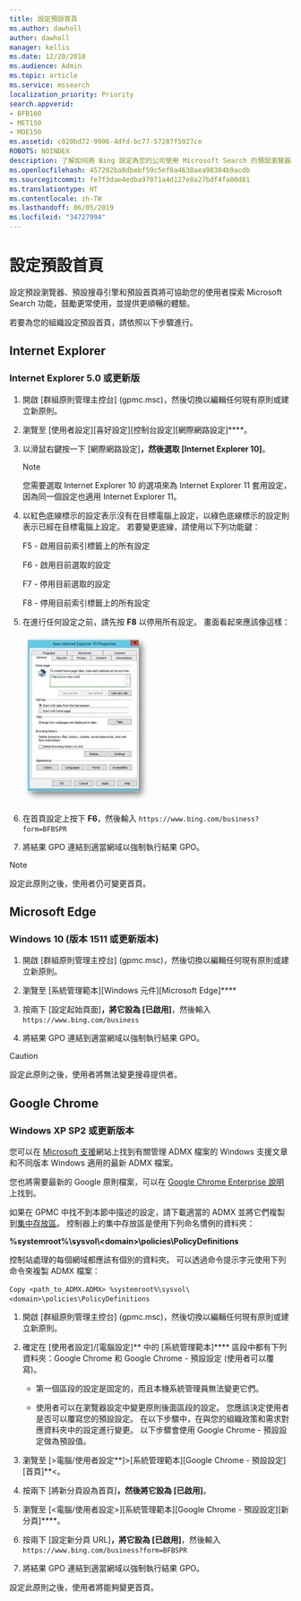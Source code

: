 ```yaml
---
title: 設定預設首頁
ms.author: dawholl
author: dawholl
manager: kellis
ms.date: 12/20/2018
ms.audience: Admin
ms.topic: article
ms.service: mssearch
localization_priority: Priority
search.appverid:
- BFB160
- MET150
- MOE150
ms.assetid: c020bd72-9906-4dfd-bc77-57287f5927ce
ROBOTS: NOINDEX
description: 了解如何將 Bing 設定為您的公司使用 Microsoft Search 的預設瀏覽器。
ms.openlocfilehash: 457202ba8dbebf59c5ef6a4630aea98304b9acdb
ms.sourcegitcommit: fe7f3dae4edba97071a4d127e8a27bdf4fa00d81
ms.translationtype: HT
ms.contentlocale: zh-TW
ms.lasthandoff: 06/05/2019
ms.locfileid: "34727994"
---
```

# <a name="set-default-homepage"></a>設定預設首頁

設定預設瀏覽器、預設搜尋引擎和預設首頁將可協助您的使用者探索 Microsoft Search 功能，鼓勵更常使用，並提供更順暢的體驗。
  
若要為您的組織設定預設首頁，請依照以下步驟進行。
  
## <a name="internet-explorer"></a>Internet Explorer

### <a name="internet-explorer-50-or-later"></a>Internet Explorer 5.0 或更新版

1. 開啟 [群組原則管理主控台] (gpmc.msc)，然後切換以編輯任何現有原則或建立新原則。
    
2. 瀏覽至 [使用者設定]\[喜好設定]\[控制台設定]\[網際網路設定]****。
    
3. 以滑鼠右鍵按一下 [網際網路設定]****，然後選取 [Internet Explorer 10]****。
    
    > [!NOTE]
    > 您需要選取 Internet Explorer 10 的選項來為 Internet Explorer 11 套用設定，因為同一個設定也適用 Internet Explorer 11。 
  
4. 以紅色底線標示的設定表示沒有在目標電腦上設定，以綠色底線標示的設定則表示已經在目標電腦上設定。 若要變更底線，請使用以下列功能鍵：
    
    F5 - 啟用目前索引標籤上的所有設定
    
    F6 - 啟用目前選取的設定
    
    F7 - 停用目前選取的設定
    
    F8 - 停用目前索引標籤上的所有設定
    
5. 在進行任何設定之前，請先按 **F8** 以停用所有設定。 畫面看起來應該像這樣： 
    
    ![Internet Explorer 10 [內容] 對話方塊](media/2fd55755-5007-4e33-a795-c42ce2fcef4a.jpg)
  
6. 在首頁設定上按下 **F6**，然後輸入 `https://www.bing.com/business?form=BFBSPR`
    
7. 將結果 GPO 連結到適當網域以強制執行結果 GPO。
    
> [!NOTE]
> 設定此原則之後，使用者仍可變更首頁。 
  
## <a name="microsoft-edge"></a>Microsoft Edge

### <a name="windows-10-version-1511-or-later"></a>Windows 10 (版本 1511 或更新版本)

1. 開啟 [群組原則管理主控台] (gpmc.msc)，然後切換以編輯任何現有原則或建立新原則。
    
2. 瀏覽至 [系統管理範本]\[Windows 元件]\[Microsoft Edge]****
    
1. 按兩下 [設定起始頁面]****，將它設為 [已啟用]****，然後輸入 `https://www.bing.com/business`
    
3. 將結果 GPO 連結到適當網域以強制執行結果 GPO。
    
> [!CAUTION]
> 設定此原則之後，使用者將無法變更搜尋提供者。 
  
## <a name="google-chrome"></a>Google Chrome

### <a name="windows-xp-sp2-or-later"></a>Windows XP SP2 或更新版本

您可以在 [Microsoft 支援](https://support.microsoft.com/zh-TW/help/3087759/how-to-create-and-manage-the-central-store-for-group-policy-administra)網站上找到有關管理 ADMX 檔案的 Windows 支援文章和不同版本 Windows 適用的最新 ADMX 檔案。

您也將需要最新的 Google 原則檔案，可以在 [Google Chrome Enterprise 說明](https://support.google.com/chrome/a/answer/187202)上找到。
  
如果在 GPMC 中找不到本節中描述的設定，請下載適當的 ADMX 並將它們複製到[集中存放區](https://docs.microsoft.com/zh-TW/previous-versions/windows/it-pro/windows-vista/cc748955%28v%3dws.10%29)。 控制器上的集中存放區是使用下列命名慣例的資料夾：
  
 **%systemroot%\sysvol\\<domain\>\policies\PolicyDefinitions**
  
控制站處理的每個網域都應該有個別的資料夾。 可以透過命令提示字元使用下列命令來複製 ADMX 檔案：
  
 `Copy <path_to_ADMX.ADMX> %systemroot%\sysvol\<domain>\policies\PolicyDefinitions`
  
1. 開啟 [群組原則管理主控台] (gpmc.msc)，然後切換以編輯任何現有原則或建立新原則。
    
2. 確定在 [使用者設定]/[電腦設定]** 中的 [系統管理範本]**** 區段中都有下列資料夾：Google Chrome 和 Google Chrome - 預設設定 (使用者可以覆寫)。
    
   - 第一個區段的設定是固定的，而且本機系統管理員無法變更它們。
    
   - 使用者可以在瀏覽器設定中變更原則後面區段的設定。
   您應該決定使用者是否可以覆寫您的預設設定。 在以下步驟中，在與您的組織政策和需求對應資料夾中的設定進行變更。 以下步驟會使用 Google Chrome - 預設設定做為預設值。
    
3. 瀏覽至 [&gt;電腦/使用者設定**]>\[系統管理範本]\[Google Chrome - 預設設定]\[首頁]**&lt;。
    
4. 按兩下 [將新分頁設為首頁]****，然後將它設為 [已啟用]****。
    
5. 瀏覽至 [&lt;電腦/使用者設定&gt;]\[系統管理範本]\[Google Chrome - 預設設定]\[新分頁]****。
    
6. 按兩下 [設定新分頁 URL]****，將它設為 [已啟用]****，然後輸入 `https://www.bing.com/business?form=BFBSPR`
    
7. 將結果 GPO 連結到適當網域以強制執行結果 GPO。
    
設定此原則之後，使用者將能夠變更首頁。